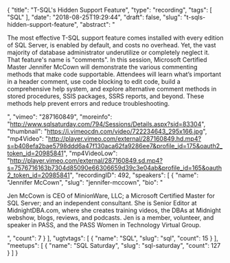 {
  "title": "T-SQL's Hidden Support Feature",
  "type": "recording",
  "tags": [
    "SQL"
  ],
  "date": "2018-08-25T19:29:44",
  "draft": false,
  "slug": "t-sqls-hidden-support-feature",
  "abstract": "<p>The most effective T-SQL support feature comes installed with every edition of SQL Server, is enabled by default, and costs no overhead. Yet, the vast majority of database administrator underutilize or completely neglect it. That feature's name is \"comments\". In this session, Microsoft Certified Master Jennifer McCown will demonstrate the various commenting methods that make code supportable. Attendees will learn what’s important in a header comment, use code blocking to edit code, build a comprehensive help system, and explore alternative comment methods in stored procedures, SSIS packages, SSRS reports, and beyond. These methods help prevent errors and reduce troubleshooting.</p>",
  "vimeo": "287160849",
  "moreinfo": "http://www.sqlsaturday.com/794/Sessions/Details.aspx?sid=83304",
  "thumbnail": "https://i.vimeocdn.com/video/722234643_295x166.jpg",
  "mp4Video": "http://player.vimeo.com/external/287160849.hd.mp4?s=b408efa2bae5798ddd6a47f130aca62fa9286ee7&profile_id=175&oauth2_token_id=20985841",
  "mp4VideoLow": "http://player.vimeo.com/external/287160849.sd.mp4?s=7576716163b7304d85090e66306659d39c3e04ab&profile_id=165&oauth2_token_id=20985841",
  "recordingID": 492,
  "speakers": [
    {
      "name": "Jennifer McCown",
      "slug": "jennifer-mccown",
      "bio": "<p>Jen McCown is CEO of MinionWare, LLC; a Microsoft Certified Master for SQL Server; and an independent consultant. She is Senior Editor at MidnightDBA.com, where she creates training videos, the DBAs at Midnight webshow, blogs, reviews, and podcasts. Jen is a member, volunteer, and speaker in PASS, and the PASS Women in Technology Virtual Group.</p>",
      "count": 7
    }
  ],
  "ugtvtags": [
    {
      "name": "SQL",
      "slug": "sql",
      "count": 15
    }
  ],
  "meetups": [
    {
      "name": "SQL Saturday",
      "slug": "sql-saturday",
      "count": 127
    }
  ]
}